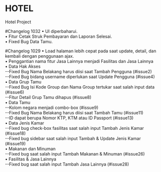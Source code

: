 # HOTEL
Hotel Project

#Changelog 1032
•	UI diperbaharui.<br/>
•	Fitur Cetak Struk Pembayaran dan Laporan Selesai.<br/>
•	Fixed Bug Data Tamu.<br/>

#Changelog 1029
•	Load halaman lebih cepat pada saat update, detail, dan kembali dengan penggunaan ajax.<br/>
•	Penggantian nama fitur Jasa Lainnya menjadi Fasilitas dan Jasa Lainnya<br/>
•	Data Hak Akses<br/>
--Fixed Bug Nama Belakang harus diisi saat Tambah Pengguna (#issue2)<br/>
--Fixed Bug bidang username diperlukan saat Update Pengguna (#issue4)<br/>
•	Data Grup Tamu<br/>
--Fixed Bug Isi Kode Group dan Nama Group tertukar saat salah input data  (#issue6)<br/>
--Fitur Detail Grup Tamu dihapus  (#issue8)<br/>
•	Data Tamu<br/>
--Kolom negara menjadi combo-box (#issue9)<br/>
--Fixed Bug Nama Belakang harus diisi saat Tambah Tamu (#issue11) <br/>
--ID dapat berupa Nomor KTP, KTM atau ID Passport (#issue13)<br/>
•	Data Jenis Kamar<br/>
--Fixed bug check-box fasilitas saat salah input Tambah Jenis Kamar (#issue18)<br/>
--Fixed bug sidebar saat salah input Tambah & Update Jenis Kamar (#issue19)<br/>
•	Makanan dan Minuman<br/>
--Fixed bug saat salah input Tambah Makanan & Minuman (#issue26)<br/>
•	Fasilitas & Jasa Lainnya<br/>
--Fixed bug saat salah input Tambah Jasa Lainnya (#issue28)<br/>

